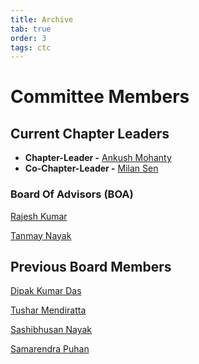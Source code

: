 ```yaml
---
title: Archive
tab: true
order: 3
tags: ctc
---
```


# **Committee Members**

## Current Chapter Leaders

  - <b>Chapter-Leader -</b> [Ankush
    Mohanty](mailto:ankush.mohanty2011@gmail.com)
  - <b>Co-Chapter-Leader -</b> [Milan
    Sen](mailto:sen.milan@gmail.com)


### **<b>Board Of Advisors (BOA) </b>**

[Rajesh Kumar](mailto:rajeshvuham@gmail.com)

[Tanmay Nayak](mailto:tanmayn36@gmail.com)

## Previous Board Members

[Dipak Kumar Das](mailto:deepakdas288@gmail.com)

[Tushar Mendiratta](mailto:tusharnba007@gmail.com)

[Sashibhusan Nayak](mailto:subham2013ctc@gmail.com)

[Samarendra Puhan](mailto:puhan1@rediffmail.com)
